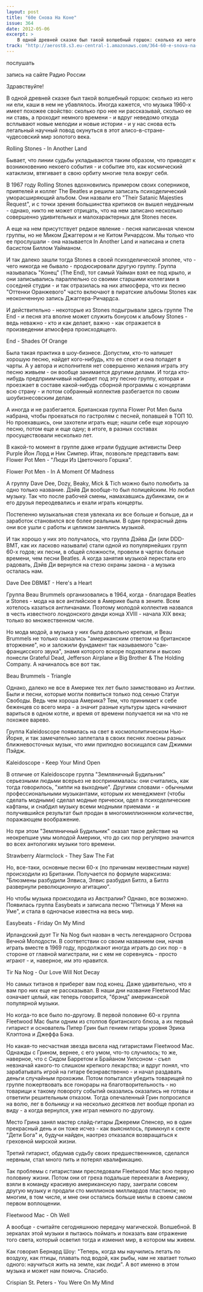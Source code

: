 ```yaml
---
layout: post
title: "60е Снова На Коне"
issue: 364
date: 2012-05-06
excerpt: >
    В одной древней сказке был такой волшебный горшок: сколько из него ни ели, каши в нем не убавлялось. Иногда кажется, что музыка 1960-х имеет похожее свойство: сколько про нее ни рассказывай, сколько ее ни ставь, а проходит немного времени - и вдруг неведомо откуда всплывают новые мелодии и новые истории - и у нас снова есть легальный научный повод окунуться в этот алисо-в-стране-чудесовский мир золотого века.
track: "http://aerost8.s3.eu-central-1.amazonaws.com/364-60-e-snova-na-kone.mp3"
---
```


послушать

запись на сайте Радио России

Здравствуйте!

В одной древней сказке был такой волшебный горшок: сколько из него ни ели, каши в нем не убавлялось. Иногда кажется, что музыка 1960-х имеет похожее свойство: сколько про нее ни рассказывай, сколько ее ни ставь, а проходит немного времени - и вдруг неведомо откуда всплывают новые мелодии и новые истории - и у нас снова есть легальный научный повод окунуться в этот алисо-в-стране-чудесовский мир золотого века.

Rolling Stones - In Another Land

Бывает, что линии судьбы укладываются таким образом, что приводят к возникновению некоего события - и событие это, как космический катаклизм, втягивает в свою орбиту многие тела вокруг себя.

В 1967 году Rolling Stones вдохновились примером своих соперников, приятелей и коллег The Beatles и решили записать психоделический уморасширяющий альбом. Они назвали его "Their Satanic Majesties Request", и с точки зрения большинства критиков он вышел неудачным - однако, никто не может отрицать, что на нем записано несколько совершенно удивительных и малохарактерных для Stones песен.

А еще на нем присутствует редкое явление - песня написанная членом группы, но не Миком Джаггером и не Китом Ричардсом. Мы только что ее прослушали - она называется In Another Land и написана и спета басистом Биллом Уайманом.

И так далеко зашли тогда Stones в своей психоделической эпопее, что - чего никогда не бывало - продюсировали другую группу. Группа называлась "Конец" (The End), тот самый Уайман взял ее под крыло, и они записывались параллельно со своими старшими коллегами в соседней студии - и так отразилась на них атмосфера, что их песню "Оттенки Оранжевого" часто включают в пиратские альбомы Stones как неоконченную запись Джаггера-Ричардса.

И действительно - некоторые из Stones подыгрывали здесь группе The End - и песня эта вполне может служить бонусом к альбому Stones - ведь неважно - кто и как делает, важно - как отражается в произведении атмосфера происходящего.

End - Shades Of Orange

Была такая практика в шоу-бизнесе. Допустим, кто-то напишет хорошую песню, найдет кого-нибудь, кто ее споет и она попадет в чарты. А у автора и исполнителя нет совершенно желания играть эту песню живьем - он вообще занимается другими делами. И тогда кто-нибудь предприимчивый набирает под эту песню группу, которая и проезжает в составе какой-нибудь сборной программы с концертами всю страну - и потом собранный коллектив разбегается по своим шоубизнесовским делам.

А иногда и не разбегается. Британская группа Flower Pot Men была набрана, чтобы проехаться по гастролям с песней, попавшей в ТОП 10. Но проехавшись, они захотели играть еще; нашли себе еще хорошую песню, потом еще и еще одну; в итоге, в разных составах просуществовали несколько лет.

В какой-то момент в группе даже играли будущие активисты Deep Purple Йон Лорд и Ник Симпер. Итак, позвольте представить вам: Flower Pot Men - "Люди Из Цветочного Горшка".

Flower Pot Men - In A Moment Of Madness

А группу Dave Dee, Dozy, Beaky, Mick & Tich можно было полюбить за одно только название. Дэйв Ди вообще-то был полицейским. Но любил музыку. Так что после рабочей смены, намахавшись дубинками, он и его друзья переодевались и ехали играть концерты.

Постепенно музыкальная стезя увлекала их все больше и больше, да и заработок становился все более реальным. В один прекрасный день они все ушли с работы и целиком занялись музыкой.

И так хорошо у них это получалось, что группа Дэйва Ди (или DDD-BMT, как их ласково называли) стали одной из популярнейших групп 60-х годов; их песни, в общей сложности, провели в чартах больше времени, чем песни Beatles. А когда занятия музыкой перестали его радовать, Дэйв Ди вернулся на стезю охраны закона - а музыка осталась нам.

Dave Dee DBM&T - Here's a Heart

Группа Beau Brummels организовались в 1964, когда - благодаря Beatles и Stones - мода на все английское в Америке была в зените. Всем хотелось казаться англичанами. Поэтому молодой коллектив назвался в честь известного лондонского денди конца XVIII - начала XIX века; только во множественном числе.

Но мода модой, а музыка у них была довольно крепкая, и Beau Brummels не только оказались "американским ответом на британское вторжение", но и заложили фундамент так называемого "сан-францисского звука", знамя которого вскоре подхватили и высоко понесли Grateful Dead, Jefferson Airplane и Big Brother & The Holding Company. А начиналось все вот так.

Beau Brummels - Triangle

Однако, далеко не все в Америке тех лет было заимствовано из Англии. Были и песни, которые могли появиться только под сенью Статуи Свободы. Ведь чем хороша Америка? Тем, что принимает к себе беженцев со всего мира - а значит разные культуры здесь начинают вариться в одном котле, и время от времени получается ни на что не похожее варево.

Группа Kaleidoscope появилась на свет в космополитическом Нью-Йорке, и так замечательно заплетала в своих песнях локоны разных ближневосточных музык, что ими прилюдно восхищался сам Джимми Пэйдж.

Kaleidoscope - Keep Your Mind Open

В отличие от Kaleidoscope группа "Земляничный Будильник" серьезными людьми всерьез не воспринималась: они считались, как тогда говорилось, "хиппи на выходные". Другими словами - обычными профессиональными музыкантами, которым их менеджмент (чтобы сделать модными) сделал модные прически, одел в психоделические кафтаны, и снабдил музыку всеми модными приемами - и получившийся результат был продан в многомиллионнном количестве, поражающем воображение.

Но при этом "Земляничный Будильник" оказал такое действие на неокрепшие умы молодой Америки, что до сих пор регулярно значится во всех антологиях музыки того времени.

Strawberry Alarmclock - They Saw The Fat

Но, все-таки, основные песни 60-х (по причинам неизвестным науке) происходили из Британии. Получается по формуле марксизма: "Блюзмены разбудили Элвиса, Элвис разбудил Битлз, а Битлз развернули революционную агитацию".

Но чтобы музыка происходила из Австралии? Однако, все возможно. Появилась группа Easybeats и записала песню "Пятница У Меня на Уме", и стала в одночасье известна на весь мир.

Easybeats - Friday On My Mind

Ирландский дуэт Tir Na Nog был назван в честь легендарного Острова Вечной Молодости. В соответствии со своим названием они, начав играть вместе в 1969 году, продолжают иногда играть до сих пор - в стороне от главной магистрали, ни с кем не соревнуясь - просто играют - и, наверное, им это нравится.

Tir Na Nog - Our Love Will Not Decay

Но самых титанов я приберег вам под конец. Даже удивительно, что я вам про них еще не рассказывал. В наши дни название Fleetwood Mac означает целый, как теперь говорится, "брэнд" американской популярной музыки.

Но когда-то все было по-другому. В первой половине 60-х группа Fleetwood Mac были одним из столпов британского блюза, а их первый гитарист и основатель Питер Грин был гением гитары уровня Эрика Клэптона и Джеффа Бэка.

Но какая-то несчастная звезда висела над гитаристами Fleetwood Mac. Однажды с Грином, вернее, с его умом, что-то случилось; то же, наверное, что с Сидом Барретом и Брайаном Уилсоном - съел невзначай какого-то слишком крепкого лекарства; и вдруг понял, что зарабатывать игрой на гитаре безнравственно - и начал раздавать деньги случайным прохожим. Потом попытался убедить товарищей по группе пожертвовать все гонорары на благотворительность - но товарищи к такому повороту событий оказались оказались не готовы и ответили решительным отказом. Тогда опечаленный Грин попросился на волю, лег в больницу и на несколько десятков лет вообще пропал из виду - а когда вернулся, уже играл немного по-другому.

Место Грина занял мастер слайд-гитары Джереми Спенсер, но в один прекрасный день и он тоже исчез - как выяснилось, примкнул к секте "Дети Бога" и, будучи найден, наотрез отказался возвращаться к греховной мирской жизни.

Третий гитарист, обдумав судьбу своих предшественников, сделался нервным, стал много пить и потерял квалификацию.

Так проблемы с гитаристами преследовали Fleetwood Mac всю первую половину жизни. Потом они от греха подальше переехали в Америку, взяли в команду красивую американскую пару, заиграли совсем другую музыку и продали сто миллионов миллиардов пластинок; но многим, в том числе, и мне они остались больше милы в своем самом первом воплощении.

Fleetwood Mac - Oh Well

А вообще - считайте сегодняшнюю передачу магической. Волшебной. В зеркалах этой музыки я пытаюсь поймать и показать вам отражение того света, который осветил тогда и изменил мир, в котором мы живем.

Как говорил Бернард Шоу: "Теперь, когда мы научились летать по воздуху, как птицы, плавать под водой, как рыбы, нам не хватает только одного: научиться жить на земле, как люди". А вот именно в этом музыка и может нам помочь. Спасибо.

Crispian St. Peters - You Were On My Mind
